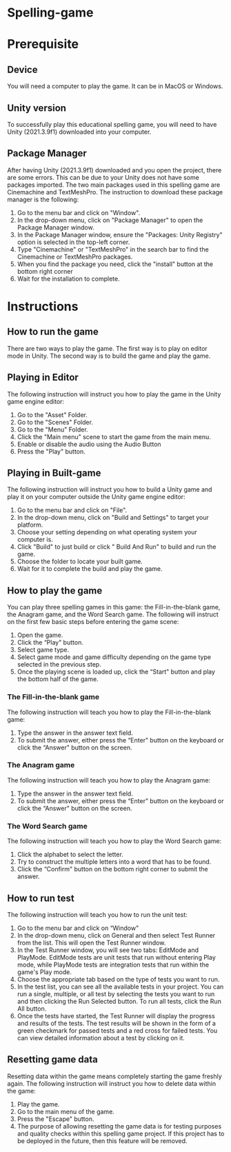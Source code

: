 # Spelling-game

# Prerequisite

## Device
You will need a computer to play the game. It can be in MacOS or Windows.

## Unity version
To successfully play this educational spelling game, you will need to have Unity (2021.3.9f1) downloaded into your computer.

## Package Manager
After having Unity (2021.3.9f1) downloaded and you open the project, there are some errors. This can be due to your Unity does not have some packages imported. The two main packages used in this spelling game are Cinemachine and TextMeshPro. The instruction to download these package manager is the following:

1. Go to the menu bar and click on "Window".
2. In the drop-down menu, click on "Package Manager" to open the Package Manager window.
3. In the Package Manager window, ensure the "Packages: Unity Registry" option is selected in the top-left corner.
4. Type "Cinemachine" or "TextMeshPro" in the search bar to find the Cinemachine or TextMeshPro packages.
5. When you find the package you need, click the "install" button at the bottom right corner
6. Wait for the installation to complete.

# Instructions
## How to run the game
There are two ways to play the game. The first way is to play on editor mode in Unity. The second way is to build the game and play the game.

## Playing in Editor
The following instruction will instruct you how to play the game in the Unity game engine editor:

1. Go to the "Asset" Folder.
2. Go to the "Scenes" Folder.
3. Go to the "Menu" Folder.
4. Click the "Main menu" scene to start the game from the main menu.
5. Enable or disable the audio using the Audio Button
6. Press the "Play" button.

## Playing in Built-game
The following instruction will instruct you how to build a Unity game and play it on your computer outside the Unity game engine editor:

1. Go to the menu bar and click on "File".
2. In the drop-down menu, click on "Build and Settings" to target your platform.
3. Choose your setting depending on what operating system your computer is.
4. Click "Build" to just build or click " Build And Run" to build and run the game.
5. Choose the folder to locate your built game.
6. Wait for it to complete the build and play the game.

## How to play the game
You can play three spelling games in this game: the Fill-in-the-blank game, the Anagram game, and the Word Search game. The following will instruct on the first few basic steps before entering the game scene:

1. Open the game.
2. Click the “Play" button.
3. Select game type.
4. Select game mode and game difficulty depending on the game type selected in the previous step.
5. Once the playing scene is loaded up, click the “Start" button and play the bottom half of the game.

### The Fill-in-the-blank game
The following instruction will teach you how to play the Fill-in-the-blank game:

1. Type the answer in the answer text field.
2. To submit the answer, either press the “Enter" button on the keyboard or click the “Answer" button on the screen.

### The Anagram game
The following instruction will teach you how to play the Anagram game:

1. Type the answer in the answer text field.
2. To submit the answer, either press the “Enter" button on the keyboard or click the “Answer" button on the screen.

### The Word Search game
The following instruction will teach you how to play the Word Search game:

1. Click the alphabet to select the letter.
2. Try to construct the multiple letters into a word that has to be found.
3. Click the “Confirm" button on the bottom right corner to submit the answer.

## How to run test
The following instruction will teach you how to run the unit test:

1. Go to the menu bar and click on “Window"
2. In the drop-down menu, click on General and then select Test Runner from the list. This will open the Test Runner window.
3. In the Test Runner window, you will see two tabs: EditMode and PlayMode. EditMode tests are unit tests that run without entering Play mode, while PlayMode tests are integration tests that run within the game's Play mode.
4. Choose the appropriate tab based on the type of tests you want to run.
5. In the test list, you can see all the available tests in your project. You can run a single, multiple, or all test by selecting the tests you want to run and then clicking the Run Selected button. To run all tests, click the Run All button.
6. Once the tests have started, the Test Runner will display the progress and results of the tests. The test results will be shown in the form of a green checkmark for passed tests and a red cross for failed tests. You can view detailed information about a test by clicking on it.

## Resetting game data
Resetting data within the game means completely starting the game freshly again. The following instruction will instruct you how to delete data within the game:

1. Play the game.
2. Go to the main menu of the game.
3. Press the "Escape" button.
4. The purpose of allowing resetting the game data is for testing purposes and quality checks within this spelling game project. If this project has to be deployed in the future, then this feature will be removed.
